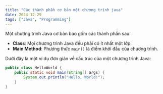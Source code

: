 ```yaml
---
title: "Các thành phần cơ bản một chương trình java"
date: 2024-12-29
tags: ["Java", "Programming"]
---
```


Một chương trình Java cơ bản bao gồm các thành phần sau:
- **Class**: Mọi chương trình Java đều phải có ít nhất một lớp.
- **Main Method**: Phương thức `main()` là điểm khởi đầu của chương trình.

Dưới đây là một ví dụ đơn giản về cấu trúc của một chương trình Java:

```java
public class HelloWorld {
    public static void main(String[] args) {
        System.out.println("Hello, World!");
    }
}